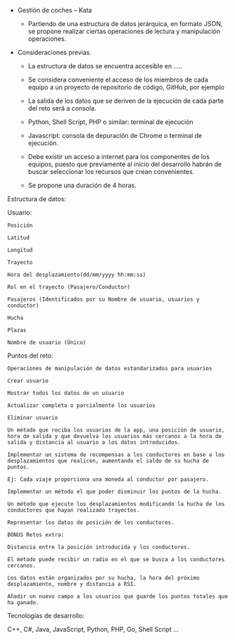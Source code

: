 * Gestión de coches – Kata

  - Partiendo de una estructura de datos jerárquica, en formato JSON, se propone realizar ciertas operaciones de lectura y manipulación operaciones.

* Consideraciones previas.

  - La estructura de datos se encuentra accesible en …..

  - Se considera conveniente el acceso de los miembros de cada equipo a un proyecto de repositorio de código, GitHub, por ejemplo

  - La salida de los datos que se deriven de la ejecución de cada parte del reto será a consola.  

  - Python, Shell Script, PHP o similar: terminal de ejecución

  - Javascript: consola de depuración de Chrome o terminal de ejecución.

  - Debe existir un acceso a internet para los componentes de los equipos, puesto que previamente al inicio del desarrollo habrán de buscar seleccionar los recursos que crean convenientes.

  - Se propone una duración de 4 horas. 



Estructura de datos:

Usuario:

    Posición

    Latitud

    Longitud

    Trayecto

    Hora del desplazamiento(dd/mm/yyyy hh:mm:ss)

    Rol en el trayecto (Pasajero/Conductor)

    Pasajeros (Identificados por su Nombre de usuario, usuarios y conductor)

    Hucha

    Plazas  

    Nombre de usuario (Único)



Puntos del reto:

    Operaciones de manipulación de datos estandarizados para usuarios

    Crear usuario

    Mostrar todos los datos de un usuario

    Actualizar completa o parcialmente los usuarios

    Eliminar usuario

    Un método que reciba los usuarios de la app, una posición de usuario, hora de salida y que devuelva los usuarios más cercanos a la hora de salida y distancia al usuario a los datos introducidos.  

    Implementar un sistema de recompensas a los conductores en base a los desplazamientos que realicen, aumentando el saldo de su hucha de puntos.

    Ej: Cada viaje proporciona una moneda al conductor por pasajero.

    Implementar un método el que poder disminuir los puntos de la hucha.

    Un método que ejecute los desplazamientos modificando la hucha de los conductores que hayan realizado trayectos.

    Representar los datos de posición de los conductores.

    BONUS Retos extra:

    Distancia entre la posición introducida y los conductores.

    El método puede recibir un radio en el que se busca a los conductores cercanos.

    Los datos están organizados por su hucha, la hora del próximo desplazamiento, nombre y distancia a RSI.

    Añadir un nuevo campo a los usuarios que guarde los puntos totales que ha ganado.



Tecnologías de desarrollo:

C++, C#, Java, JavaScript, Python, PHP, Go, Shell Script ...
